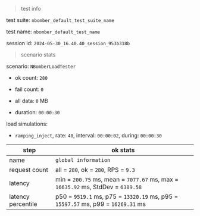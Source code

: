 > test info

test suite: `nbomber_default_test_suite_name`

test name: `nbomber_default_test_name`

session id: `2024-05-30_16.40.40_session_953b318b`

> scenario stats

scenario: `NBomberLoadTester`

  - ok count: `280`

  - fail count: `0`

  - all data: `0` MB

  - duration: `00:00:30`

load simulations:

  - `ramping_inject`, rate: `40`, interval: `00:00:02`, during: `00:00:30`

|step|ok stats|
|---|---|
|name|`global information`|
|request count|all = `280`, ok = `280`, RPS = `9.3`|
|latency|min = `200.75` ms, mean = `7077.67` ms, max = `16635.92` ms, StdDev = `6389.58`|
|latency percentile|p50 = `9519.1` ms, p75 = `13320.19` ms, p95 = `15597.57` ms, p99 = `16269.31` ms|




